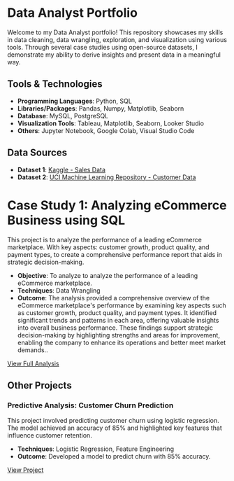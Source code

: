 # Data Analyst Portfolio
Welcome to my Data Analyst portfolio! This repository showcases my skills in data cleaning, data wrangling, exploration, and visualization using various tools. Through several case studies using open-source datasets, I demonstrate my ability to derive insights and present data in a meaningful way.

## Tools & Technologies
- **Programming Languages**: Python, SQL
- **Libraries/Packages**: Pandas, Numpy, Matplotlib, Seaborn
- **Database**: MySQL, PostgreSQL
- **Visualization Tools**: Tableau, Matplotlib, Seaborn, Looker Studio
- **Others**: Jupyter Notebook, Google Colab, Visual Studio Code

## Data Sources
- **Dataset 1**: [Kaggle - Sales Data](https://www.kaggle.com/datasets)
- **Dataset 2**: [UCI Machine Learning Repository - Customer Data](https://archive.ics.uci.edu/ml/datasets.php)

# Case Study 1: Analyzing eCommerce Business using SQL

This project is to analyze the performance of a leading eCommerce marketplace. With key aspects: customer growth, product quality, and payment types, to create a comprehensive performance report that aids in strategic decision-making.

- **Objective**: To analyze  to analyze the performance of a leading eCommerce marketplace.
- **Techniques**: Data Wrangling
- **Outcome**: The analysis provided a comprehensive overview of the eCommerce marketplace's performance by examining key aspects such as customer growth, product quality, and payment types. It identified significant trends and patterns in each area, offering valuable insights into overall business performance. These findings support strategic decision-making by highlighting strengths and areas for improvement, enabling the company to enhance its operations and better meet market demands..

[View Full Analysis](link_to_full_analysis)

## Other Projects

### Predictive Analysis: Customer Churn Prediction

This project involved predicting customer churn using logistic regression. The model achieved an accuracy of 85% and highlighted key features that influence customer retention.

- **Techniques**: Logistic Regression, Feature Engineering
- **Outcome**: Developed a model to predict churn with 85% accuracy.

[View Project](link_to_project)





